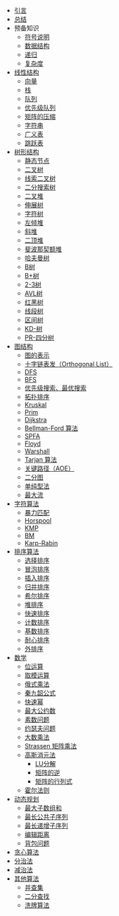 - [引言](README.md)
- [总结](summary.md)
- 预备知识
  - [符号说明]()
  - [数据结构](propaedeutics/data-structure.md)
  - [递归](propaedeutics/recursion.md)
  - [复杂度]()
- [线性结构](linear/README.md)
  - [向量](linear/vector.md)
  - [栈](linear/stack.md)
  - [队列](linear/queue.md)
  - [优先级队列](linear/priority_queue.md)
  - [矩阵的压缩](linear/matrix-compression.md)
  - [字符串](linear/string.md)
  - [广义表](linear/multilist.md)
  - [跳跃表](linear/skiplist.md)
- [树形结构](tree/README.md)
  - [静态节点](tree/static-node.md)
  - [二叉树](tree/binary-tree.md)
  - [线索二叉树](tree/threaded-binary-tree.md)
  - [二分搜索树](tree/binary-search-tree.md)
  - [二叉堆](tree/binary-heap.md)
  - [伸展树]()
  - [字符树](tree/trie-tree.md)
  - [左倾堆]()
  - [斜堆]()
  - [二顶堆]()
  - [斐波那契额堆]()
  - [哈夫曼树](tree/huffman-tree.md)
  - [B树]()
  - [B+树]()
  - [2-3树]()
  - [AVL树](tree/avl-tree.md)
  - [红黑树]()
  - [线段树](tree/segment-tree.md)
  - [区间树]()
  - [KD-树]()
  - [PR-四分树]()
- [图结构]()
  - [图的表示](graph/graph-represence.md)
  - [十字链表发（Orthogonal List）]()
  - [DFS]()
  - [BFS]()
  - [优先级搜索、最优搜索]()
  - [拓扑排序](graph/topological-sort.md)
  - [Kruskal](graph/kruskal.md)
  - [Prim](graph/prim.md)
  - [Dijkstra](graph/dijkstra.md)
  - [Bellman-Ford 算法]()
  - [SPFA]()
  - [Floyd](graph/floyd.md)
  - [Warshall](graph/warshall.md)
  - [Tarjan 算法]()
  - [关键路径（AOE）](graph/critical-path.md)
  - [二分图]()
  - [单纯型法]()
  - [最大流]()
- [字符算法]()
  - [暴力匹配](string/brute-match.md)
  - [Horspool]()
  - [KMP]()
  - [BM]()
  - [Karp-Rabin]()
- [排序算法]()
  - [选择排序]()
  - [冒泡排序]()
  - [插入排序]()
  - [归并排序]()
  - [希尔排序]()
  - [堆排序]()
  - [快速排序]()
  - [计数排序](sort/counting-sort.md)
  - [基数排序]()
  - [耐心排序]()
  - [外排序]()
- [数学]()
  - [位运算](math/bit-operation.md)
  - [取模运算](math/module-operation.md)
  - [俄式乘法](math/russian-peasant-multiplication.md)
  - [秦九韶公式](math/horner's-rule.md)
  - [快速幂](math/quick-power.md)
  - [最大公约数](math/greatest-common-divisor.md)
  - [素数问题](math/prime-number.md)
  - [约瑟夫问题](math/josephus-problem.md)
  - [大数乘法]()
  - [Strassen 矩阵乘法]()
  - [高斯消元法]()
    - [LU分解]()
    - [矩阵的逆]()
    - [矩阵的行列式]()
  - [霍尔法则]()
- [动态规划]()
  - [最大子数组和](dynamic-programming/maximum-subarray.md)
  - [最长公共子序列](dynamic-programming/longest-common-subsequence.md)
  - [最长递增子序列](dynamic-programming/longest-increasing-subsequence.md)
  - [编辑距离](dynamic-programming/edit-distance.md)
  - [背包问题](dynamic-programming/pack.md)
- [贪心算法]()
- [分治法]()
- [减治法]()
- [其他算法]()
  - [并查集](others/union-find-set.md)
  - [二分查找](others/binary-search.md)
  - [洗牌算法](others/fisher-yates-shuffle.md)